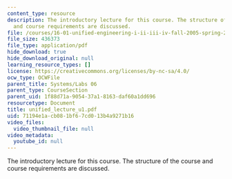 ```yaml
---
content_type: resource
description: The introductory lecture for this course. The structure of the course
  and course requirements are discussed.
file: /courses/16-01-unified-engineering-i-ii-iii-iv-fall-2005-spring-2006/71194e1acb081bf67cd013b4a9271b16_unified_lecture_u1.pdf
file_size: 436373
file_type: application/pdf
hide_download: true
hide_download_original: null
learning_resource_types: []
license: https://creativecommons.org/licenses/by-nc-sa/4.0/
ocw_type: OCWFile
parent_title: Systems/Labs 06
parent_type: CourseSection
parent_uid: 1f88d71a-9054-37a1-8163-daf60a1dd696
resourcetype: Document
title: unified_lecture_u1.pdf
uid: 71194e1a-cb08-1bf6-7cd0-13b4a9271b16
video_files:
  video_thumbnail_file: null
video_metadata:
  youtube_id: null
---
```

The introductory lecture for this course. The structure of the course and course requirements are discussed.